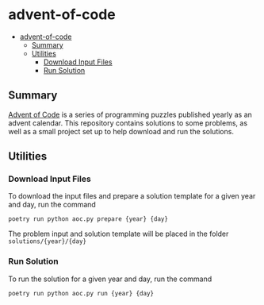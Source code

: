 # advent-of-code

- [advent-of-code](#advent-of-code)
  - [Summary](#summary)
  - [Utilities](#utilities)
    - [Download Input Files](#download-input-files)
    - [Run Solution](#run-solution)

## Summary

[Advent of Code](https://adventofcode.com/) is a series of programming puzzles published yearly as an advent calendar.
This repository contains solutions to some problems, as well as a small project set up to help download and run the solutions.

## Utilities

### Download Input Files

To download the input files and prepare a solution template for a given year and day, run the command

`poetry run python aoc.py prepare {year} {day}`

The problem input and solution template will be placed in the folder `solutions/{year}/{day}`

### Run Solution

To run the solution for a given year and day, run the command

`poetry run python aoc.py run {year} {day}`
